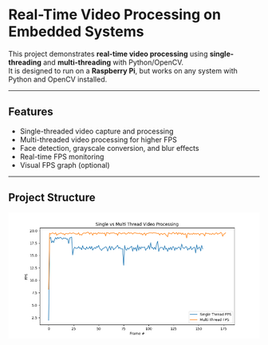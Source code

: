 # Real-Time Video Processing on Embedded Systems

This project demonstrates **real-time video processing** using **single-threading** and **multi-threading** with Python/OpenCV.  
It is designed to run on a **Raspberry Pi**, but works on any system with Python and OpenCV installed.

---

## Features

- Single-threaded video capture and processing
- Multi-threaded video processing for higher FPS
- Face detection, grayscale conversion, and blur effects
- Real-time FPS monitoring
- Visual FPS graph (optional)

---

## Project Structure

![Project Result](images/result.png)
